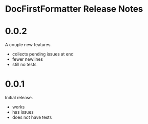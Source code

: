 # DocFirstFormatter Release Notes

# 0.0.2

A couple new features.

* collects pending issues at end
* fewer newlines
* still no tests

# 0.0.1

Initial release.

* works
* has issues
* does not have tests
